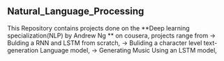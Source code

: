 ## Natural_Language_Processing

This Repository contains projects done on the **Deep learning specialization(NLP) by Andrew Ng ** on cousera, projects range from 
-> Bulding a RNN and LSTM from scratch, 
-> Buliding a character level text-generation Language model,
-> Generating Music Using an LSTM model,

